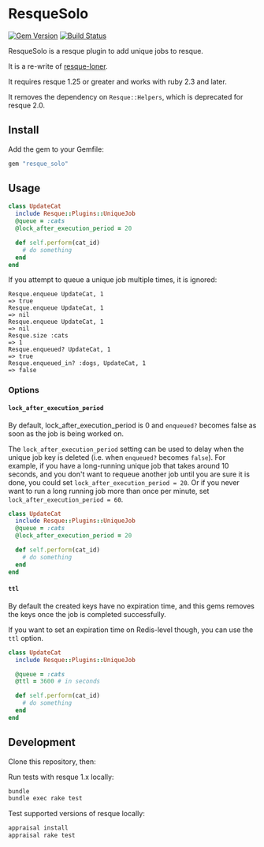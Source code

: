 # ResqueSolo

[![Gem Version](http://img.shields.io/gem/v/resque_solo.svg)][gem]
[![Build Status](http://img.shields.io/travis/neighborland/resque_solo.svg)][build]

[gem]: http://rubygems.org/gems/resque_solo
[build]: https://travis-ci.org/neighborland/resque_solo

ResqueSolo is a resque plugin to add unique jobs to resque.

It is a re-write of [resque-loner](https://github.com/jayniz/resque-loner).

It requires resque 1.25 or greater and works with ruby 2.3 and later.

It removes the dependency on `Resque::Helpers`, which is deprecated for resque 2.0.

## Install

Add the gem to your Gemfile:

```ruby
gem "resque_solo"
```

## Usage

```ruby
class UpdateCat
  include Resque::Plugins::UniqueJob
  @queue = :cats
  @lock_after_execution_period = 20

  def self.perform(cat_id)
    # do something
  end
end
```

If you attempt to queue a unique job multiple times, it is ignored:

```
Resque.enqueue UpdateCat, 1
=> true
Resque.enqueue UpdateCat, 1
=> nil
Resque.enqueue UpdateCat, 1
=> nil
Resque.size :cats
=> 1
Resque.enqueued? UpdateCat, 1
=> true
Resque.enqueued_in? :dogs, UpdateCat, 1
=> false
```

### Options

#### `lock_after_execution_period`

By default, lock_after_execution_period is 0 and `enqueued?` becomes false as soon as the job
is being worked on.

The `lock_after_execution_period` setting can be used to delay when the unique job key is deleted
(i.e. when `enqueued?` becomes `false`). For example, if you have a long-running unique job that
takes around 10 seconds, and you don't want to requeue another job until you are sure it is done,
you could set `lock_after_execution_period = 20`. Or if you never want to run a long running
job more than once per minute, set `lock_after_execution_period = 60`.

```ruby
class UpdateCat
  include Resque::Plugins::UniqueJob
  @queue = :cats
  @lock_after_execution_period = 20

  def self.perform(cat_id)
    # do something
  end
end
```

#### `ttl`

By default the created keys have no expiration time, and this gems removes the
keys once the job is completed successfully.

If you want to set an expiration time on Redis-level though, you can use the
`ttl` option.

```ruby
class UpdateCat
  include Resque::Plugins::UniqueJob

  @queue = :cats
  @ttl = 3600 # in seconds

  def self.perform(cat_id)
    # do something
  end
end
```

## Development

Clone this repository, then:

Run tests with resque 1.x locally:

```sh
bundle
bundle exec rake test
```

Test supported versions of resque locally:

```sh
appraisal install
appraisal rake test
```
